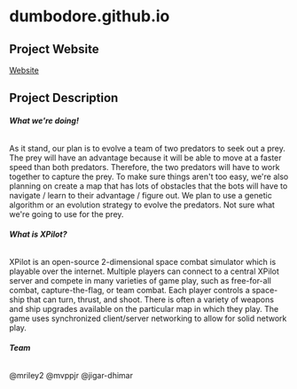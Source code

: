# dumbodore.github.io
## Project Website
[Website](https://dumbodore.github.io )

## Project Description

###### **What we're doing!**

As it stand, our plan is to evolve a team of two predators to seek out a prey. The prey will have an advantage because it will be able to move at a faster speed than both predators. Therefore, the two predators will have to work together to capture the prey. To make sure things aren't too easy, we're also planning on create a map that has lots of obstacles that the bots will have to navigate / learn to their advantage / figure out. We plan to use a genetic algorithm or an evolution strategy to evolve the predators. Not sure what we're going to use for the prey.


###### **What is XPilot?**

XPilot is an open-source 2-dimensional space combat simulator which is playable over the internet. Multiple players can connect to a central XPilot server and compete in many varieties of game play, such as free-for-all combat, capture-the-flag, or team combat. Each player controls a space-ship that can turn, thrust, and shoot. There is often a variety of weapons and ship upgrades available on the particular map in which they play. The game uses synchronized client/server networking to allow for solid network play.



###### **Team**
@mriley2
@mvppjr
@jigar-dhimar
